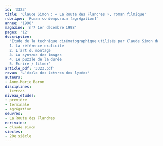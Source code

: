 ```yaml
---
id: '3323'
title: 'Claude Simon : « La Route des Flandres », roman filmique'
rubrique: 'Roman contemporain [agrégation]'
annee: '1998'
magazine: 'n°7 1er décembre 1998'
pages: '12'
description: 
  'Étude de la technique cinématographique utilisée par Claude Simon dans l’écriture de son roman…
  1. La référence explicite
  2. L’art du montage
  3. La syntaxe des images
  4. Le puzzle de la durée
  5. Écrire / filmer'
article_pdf: '3323.pdf'
revue: 'L’école des lettres des lycées'
auteurs:
- Anne-Marie Baron
disciplines:
- lettres
niveau_etudes:
- première
- terminale
- agrégation
oeuvres:
- La Route des Flandres
ecrivains:
- Claude Simon
siecles:
- 20e siècle
---
```

